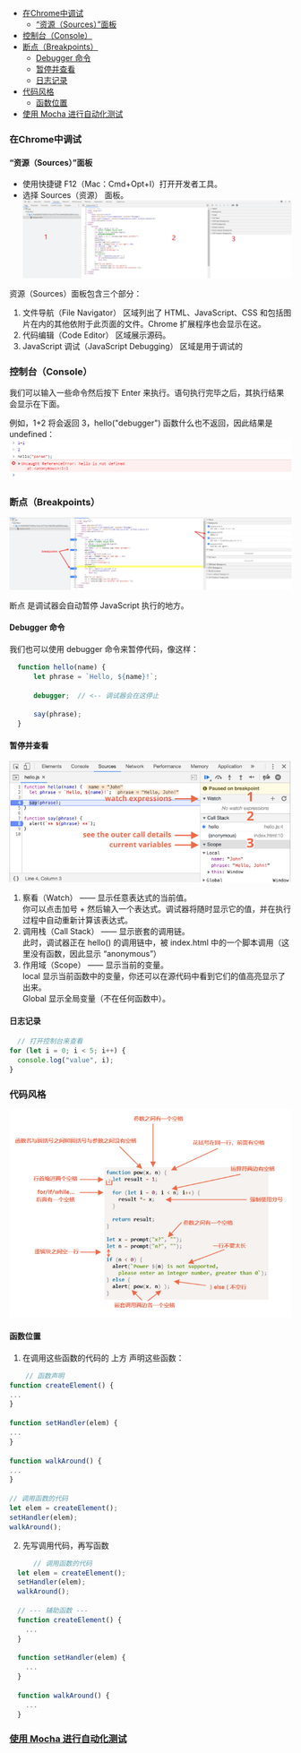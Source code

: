 - [在Chrome中调试](#在chrome中调试)
  - [“资源（Sources）”面板](#资源sources面板)
- [控制台（Console）](#控制台console)
- [断点（Breakpoints）](#断点breakpoints)
  - [Debugger 命令](#debugger-命令)
  - [暂停并查看](#暂停并查看)
  - [日志记录](#日志记录)
- [代码风格](#代码风格)
  - [函数位置](#函数位置)
- [使用 Mocha 进行自动化测试](#使用-mocha-进行自动化测试)

### 在Chrome中调试
#### “资源（Sources）”面板
* 使用快捷键 F12（Mac：Cmd+Opt+I）打开开发者工具。
* 选择 Sources（资源） 面板。
  ![](https://raw.githubusercontent.com/WhiteDragon96/ImgCloud/main/data/imgWhite_2021-04-08_20-55-01.png)

资源（Sources）面板包含三个部分：

1. 文件导航（File Navigator） 区域列出了 HTML、JavaScript、CSS 和包括图片在内的其他依附于此页面的文件。Chrome 扩展程序也会显示在这。
2. 代码编辑（Code Editor） 区域展示源码。
3. JavaScript 调试（JavaScript Debugging） 区域是用于调试的
   
### 控制台（Console）
我们可以输入一些命令然后按下 Enter 来执行。语句执行完毕之后，其执行结果会显示在下面。

 例如，1+2 将会返回 3，hello("debugger") 函数什么也不返回，因此结果是 undefined：
 ![](https://raw.githubusercontent.com/WhiteDragon96/ImgCloud/main/data/img20210408210225.png)

### 断点（Breakpoints）
![](https://raw.githubusercontent.com/WhiteDragon96/ImgCloud/main/data/img20210409091818.png)

断点 是调试器会自动暂停 JavaScript 执行的地方。
#### Debugger 命令
我们也可以使用 debugger 命令来暂停代码，像这样：
  ```javaScript
    function hello(name) {
        let phrase = `Hello, ${name}!`;

        debugger;  // <-- 调试器会在这停止

        say(phrase);
    }
  ```
#### 暂停并查看
![](https://raw.githubusercontent.com/WhiteDragon96/ImgCloud/main/data/img20210409092851.png)
1. 察看（Watch） —— 显示任意表达式的当前值。 </br>
    你可以点击加号 + 然后输入一个表达式。调试器将随时显示它的值，并在执行过程中自动重新计算该表达式。
2. 调用栈（Call Stack） —— 显示嵌套的调用链。 </br>
    此时，调试器正在 hello() 的调用链中，被 index.html 中的一个脚本调用（这里没有函数，因此显示 “anonymous”）
3. 作用域（Scope） —— 显示当前的变量。</br>
    local 显示当前函数中的变量，你还可以在源代码中看到它们的值高亮显示了出来。</br>
    Global 显示全局变量（不在任何函数中）。
#### 日志记录
  ```JavaScript
    // 打开控制台来查看
for (let i = 0; i < 5; i++) {
    console.log("value", i);
}
  ```

### 代码风格

![](https://raw.githubusercontent.com/WhiteDragon96/ImgCloud/main/data/img20210409181905.png)

#### 函数位置
1. 在调用这些函数的代码的 上方 声明这些函数：
  ```JavaScript
      // 函数声明
function createElement() {
  ...
}

function setHandler(elem) {
  ...
}

function walkAround() {
  ...
}

// 调用函数的代码
let elem = createElement();
setHandler(elem);
walkAround();
  ```
2. 先写调用代码，再写函数
   
  ```JavaScript
        // 调用函数的代码
    let elem = createElement();
    setHandler(elem);
    walkAround();

    // --- 辅助函数 ---
    function createElement() {
      ...
    }

    function setHandler(elem) {
      ...
    }

    function walkAround() {
      ...
    }
  ```

### [使用 Mocha 进行自动化测试](https://zh.javascript.info/testing-mocha)

